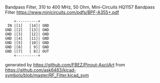 Bandpass Filter, 310 to 400 MHz, 50 Ohm, Mini-Circuits HQ1157
Bandpass Filter
https://www.minicircuits.com/pdfs/BPF-A355+.pdf


	    +----------+
	 IN |[1]   [14]| GND
	GND |[2]   [13]| GND
	GND |[3]   [12]| GND
	GND |[4]   [11]| GND
	GND |[5]   [10]| GND
	GND |[6]   [ 9]| GND
	GND |[7]   [ 8]| OUT
	    +----------+


generated by https://github.com/FBEZ/Pinout-AsciiArt from https://github.com/ask6483/kicad-symbols/blob/master/RF_Filter.kicad_sym